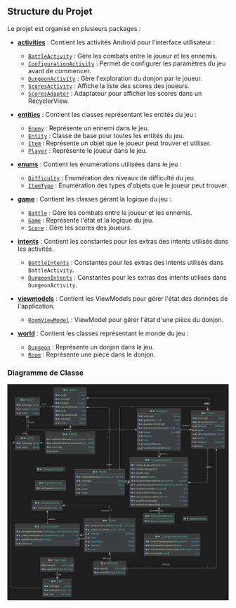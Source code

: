 ## Structure du Projet

Le projet est organisé en plusieurs packages :

- [**activities**](activities) : Contient les activités Android pour l'interface utilisateur :
  - [`BattleActivity`](activities/BattleActivity.java) : Gère les combats entre le joueur et les ennemis.
  - [`ConfigurationActivity`](activities/ConfigurationActivity.java) : Permet de configurer les paramètres du jeu avant de commencer.
  - [`DungeonActivity`](activities/DungeonActivity.java) : Gère l'exploration du donjon par le joueur.
  - [`ScoresActivity`](activities/ScoresActivity.java) : Affiche la liste des scores des joueurs.
  - [`ScoresAdapter`](activities/ScoresAdapter.java) : Adaptateur pour afficher les scores dans un RecyclerView.

- [**entities**](entities) : Contient les classes représentant les entités du jeu :
  - [`Enemy`](entities/Enemy.java) : Représente un ennemi dans le jeu.
  - [`Entity`](entities/Entity.java) : Classe de base pour toutes les entités du jeu.
  - [`Item`](entities/Item.java) : Représente un objet que le joueur peut trouver et utiliser.
  - [`Player`](entities/Player.java) : Représente le joueur dans le jeu.

- [**enums**](enums) : Contient les énumérations utilisées dans le jeu :
  - [`Difficulty`](enums/Difficulty.java) : Enumération des niveaux de difficulté du jeu.
  - [`ItemType`](enums/ItemType.java) : Enumération des types d'objets que le joueur peut trouver.

- [**game**](game) : Contient les classes gérant la logique du jeu :
  - [`Battle`](game/Battle.java) : Gère les combats entre le joueur et les ennemis.
  - [`Game`](game/Game.java) : Représente l'état et la logique du jeu.
  - [`Score`](game/Score.java) : Gère les scores des joueurs.

- [**intents**](intents) : Contient les constantes pour les extras des intents utilisés dans les activités.
  - [`BattleIntents`](intents/BattleIntents.java) : Constantes pour les extras des intents utilisés dans `BattleActivity`.
  - [`DungeonIntents`](intents/DungeonIntents.java) : Constantes pour les extras des intents utilisés dans `DungeonActivity`.

- [**viewmodels**](viewmodels) : Contient les ViewModels pour gérer l'état des données de l'application.
  - [`RoomViewModel`](viewmodels/RoomViewModel.java) : ViewModel pour gérer l'état d'une pièce du donjon.

- [**world**](world) : Contient les classes représentant le monde du jeu :
  - [`Dungeon`](world/Dungeon.java) : Représente un donjon dans le jeu.
  - [`Room`](world/Room.java) : Représente une pièce dans le donjon.

### Diagramme de Classe

![Diagramme de Classe](/doc/project-structure.png)
